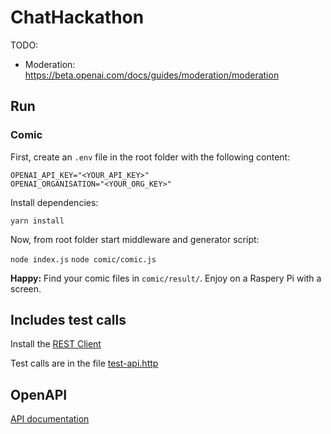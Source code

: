 # ChatHackathon

TODO:
- Moderation: https://beta.openai.com/docs/guides/moderation/moderation

## Run

### Comic

First, create an `.env` file in the root folder with the following content:

```
OPENAI_API_KEY="<YOUR_API_KEY>"
OPENAI_ORGANISATION="<YOUR_ORG_KEY>"
```

Install dependencies:

`yarn install`

Now, from root folder start middleware and generator script:

`node index.js`
`node comic/comic.js`

**Happy:** Find your comic files in `comic/result/`. Enjoy on a Raspery Pi with a screen.

## Includes test calls
Install the [REST Client](https://marketplace.visualstudio.com/items?itemName=humao.rest-client)

Test calls are in the file [test-api.http](test-api.http)

## OpenAPI

[API documentation](https://beta.openai.com/docs/api-reference/introduction?lang=node.js)
